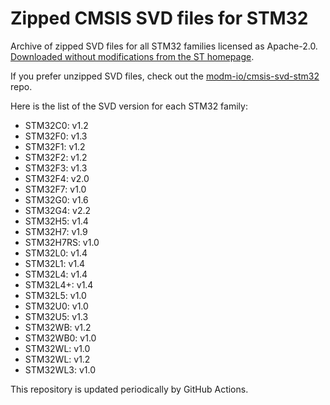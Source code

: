 # Zipped CMSIS SVD files for STM32

Archive of zipped SVD files for all STM32 families licensed as Apache-2.0.
[Downloaded without modifications from the ST homepage][url].

If you prefer unzipped SVD files, check out the [modm-io/cmsis-svd-stm32][repo] repo.

Here is the list of the SVD version for each STM32 family:

<!--families-->
- STM32C0: v1.2
- STM32F0: v1.3
- STM32F1: v1.2
- STM32F2: v1.2
- STM32F3: v1.3
- STM32F4: v2.0
- STM32F7: v1.0
- STM32G0: v1.6
- STM32G4: v2.2
- STM32H5: v1.4
- STM32H7: v1.9
- STM32H7RS: v1.0
- STM32L0: v1.4
- STM32L1: v1.4
- STM32L4: v1.4
- STM32L4+: v1.4
- STM32L5: v1.0
- STM32U0: v1.0
- STM32U5: v1.3
- STM32WB: v1.2
- STM32WB0: v1.0
- STM32WL: v1.0
- STM32WL: v1.2
- STM32WL3: v1.0
<!--/families-->

This repository is updated periodically by GitHub Actions.

[url]: https://www.st.com/en/microcontrollers-microprocessors/stm32-32-bit-arm-cortex-mcus.html#cad-resources
[repo]: https://github.com/modm-io/cmsis-svd-stm32
